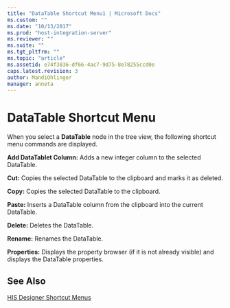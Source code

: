 ```yaml
---
title: "DataTable Shortcut Menu1 | Microsoft Docs"
ms.custom: ""
ms.date: "10/13/2017"
ms.prod: "host-integration-server"
ms.reviewer: ""
ms.suite: ""
ms.tgt_pltfrm: ""
ms.topic: "article"
ms.assetid: e74f3836-df66-4ac7-9d75-8e78255ccd0e
caps.latest.revision: 3
author: MandiOhlinger
manager: anneta
---
```

# DataTable Shortcut Menu
When you select a **DataTable** node in the tree view, the following shortcut menu commands are displayed.  
  
 **Add DataTablet Column:** Adds a new integer column to the selected DataTable.  
  
 **Cut:** Copies the selected DataTable to the clipboard and marks it as deleted.  
  
 **Copy:** Copies the selected DataTable to the clipboard.  
  
 **Paste:** Inserts a DataTable column from the clipboard into the current DataTable.  
  
 **Delete:** Deletes the DataTable.  
  
 **Rename:** Renames the DataTable.  
  
 **Properties:** Displays the property browser (if it is not already visible) and displays the DataTable properties.  
  
## See Also  
 [HIS Designer Shortcut Menus](../core/his-designer-shortcut-menus.md)